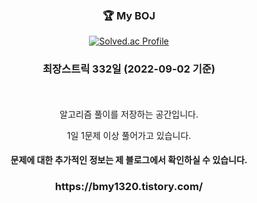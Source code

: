 <div align="center">
  <br/><br/>
  <h3> 🏆 My BOJ</h3>

   [![Solved.ac Profile](http://mazassumnida.wtf/api/v2/generate_badge?boj=bmy1320)](https://solved.ac/bmy1320/)


  <h3>최장스트릭 332일 (2022-09-02 기준) </h3>
  <br/><br/>
  알고리즘 풀이를 저장하는 공간입니다.

  1일 1문제 이상 풀어가고 있습니다.
  <br/>
  <h4>문제에 대한 추가적인 정보는 제 블로그에서 확인하실 수 있습니다.</h4>
  <h3>https://bmy1320.tistory.com/</h3>
</div>
